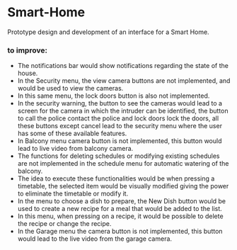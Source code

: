 # Smart-Home

Prototype design and development of an interface for a Smart Home. 

### to improve:

- The notifications bar would show notifications regarding the state of the house.
- In the Security menu, the view camera buttons are not implemented, and would be used to view the cameras.
- In this same menu, the lock doors button is also not implemented.
- In the security warning, the button to see the cameras would lead to a screen for the camera in which the intruder can be identified, the button to call the police
contact the police and lock doors lock the doors, all these buttons except cancel lead to the security menu where the user has some of these
available features.
- In Balcony menu camera button is not implemented, this button would lead to live video from balcony camera.
- The functions for deleting schedules or modifying existing schedules are not implemented in the schedule menu for automatic watering of the balcony.
- The idea to execute these functionalities would be when pressing a timetable, the selected item would be visually modified giving the power to eliminate the timetable
or modify it.
- In the menu to choose a dish to prepare, the New Dish button would be used to create a new recipe for a meal that would be added to the list.
- In this menu, when pressing on a recipe, it would be possible to delete the recipe or change the recipe.
- In the Garage menu the camera button is not implemented, this button would lead to the live video from the garage camera.

